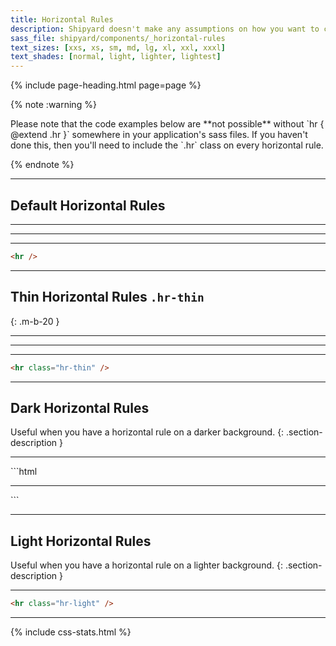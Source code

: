 ```yaml
---
title: Horizontal Rules
description: Shipyard doesn't make any assumptions on how you want to common tags like an `hr` to styled. As a result, we would recommend extending the `.hr` class in your own SASS files to achieve the results below on all `hr` tags (e.g. `@extend .hr`).
sass_file: shipyard/components/_horizontal-rules
text_sizes: [xxs, xs, sm, md, lg, xl, xxl, xxxl]
text_shades: [normal, light, lighter, lightest]
---
```


{% include page-heading.html page=page %}

{% note :warning %}
  <p markdown="1">
    Please note that the code examples below are **not possible** without `hr { @extend .hr }` somewhere in your application's sass files. If you haven't done this, then you'll need to include the `.hr` class on every horizontal rule.
  </p>
{% endnote %}

---

## Default Horizontal Rules
<div class="utilities-typography-hr-box-default">
  <hr class="utilities-typography-hr" />
</div>
<div class="utilities-typography-hr-box-dark">
  <hr class="utilities-typography-hr" />
</div>
<div class="utilities-typography-hr-box-light">
  <hr class="utilities-typography-hr" />
</div>

```html
<hr />
```

---

## Thin Horizontal Rules `.hr-thin`
{: .m-b-20 }

<div class="utilities-typography-hr-box-default">
  <hr class="utilities-typography-hr hr-thin" />
</div>
<div class="utilities-typography-hr-box-dark">
  <hr class="utilities-typography-hr hr-thin" />
</div>
<div class="utilities-typography-hr-box-light">
  <hr class="utilities-typography-hr hr-thin" />
</div>

```html
<hr class="hr-thin" />
```

---

## Dark Horizontal Rules
Useful when you have a horizontal rule on a darker background.
{: .section-description }

<div class="utilities-typography-hr-box-dark">
  <hr class="utilities-typography-hr hr-dark" />
</div>
```html
<hr class="hr-dark" />
```

---

## Light Horizontal Rules
Useful when you have a horizontal rule on a lighter background.
{: .section-description }

<div class="utilities-typography-hr-box-light">
  <hr class="utilities-typography-hr hr-light" />
</div>

```html
<hr class="hr-light" />
```

---

{% include css-stats.html %}
